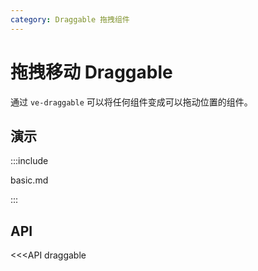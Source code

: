 ```yaml
---
category: Draggable 拖拽组件
---
```


# 拖拽移动 Draggable

通过 `ve-draggable` 可以将任何组件变成可以拖动位置的组件。

## 演示

:::include

basic.md

:::

## API

<<<API draggable